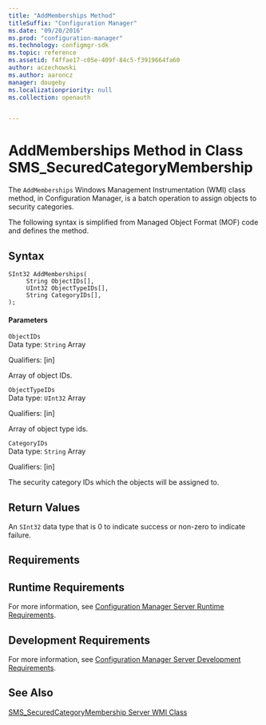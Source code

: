```yaml
---
title: "AddMemberships Method"
titleSuffix: "Configuration Manager"
ms.date: "09/20/2016"
ms.prod: "configuration-manager"
ms.technology: configmgr-sdk
ms.topic: reference
ms.assetid: f4ffae17-c05e-409f-84c5-f3919664fa60
author: aczechowski
ms.author: aaroncz
manager: dougeby
ms.localizationpriority: null
ms.collection: openauth


---
```

# AddMemberships Method in Class SMS_SecuredCategoryMembership
The `AddMemberships` Windows Management Instrumentation (WMI) class method, in Configuration Manager, is a batch operation to assign objects to security categories.  

 The following syntax is simplified from Managed Object Format (MOF) code and defines the method.  

## Syntax  

```  
SInt32 AddMemberships(  
     String ObjectIDs[],  
     UInt32 ObjectTypeIDs[],  
     String CategoryIDs[],  
);  
```  

#### Parameters  
 `ObjectIDs`  
 Data type: `String` Array  

 Qualifiers: [in]  

 Array of object IDs.  

 `ObjectTypeIDs`  
 Data type: `UInt32` Array  

 Qualifiers: [in]  

 Array of object type ids.  

 `CategoryIDs`  
 Data type: `String` Array  

 Qualifiers: [in]  

 The security category IDs which the objects will be assigned to.  

## Return Values  
 An `SInt32` data type that is 0 to indicate success or non-zero to indicate failure.  

## Requirements  

## Runtime Requirements  
 For more information, see [Configuration Manager Server Runtime Requirements](../../../../../develop/core/reqs/server-runtime-requirements.md).  

## Development Requirements  
 For more information, see [Configuration Manager Server Development Requirements](../../../../../develop/core/reqs/server-development-requirements.md).  

## See Also  
 [SMS_SecuredCategoryMembership Server WMI Class](../../../../../develop/reference/core/servers/configure/sms_securedcategorymembership-server-wmi-class.md)
